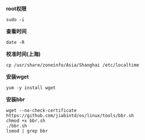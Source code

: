 
**root权限**
```
sudo -i
```

**查看时间**
```
date -R
```

**校准时间(上海)**
```
cp /usr/share/zoneinfo/Asia/Shanghai /etc/localtime
```

**安装wget**
```
yum -y install wget
```

**安装bbr**
```
wget --no-check-certificate https://github.com/jiabintd/os/linux/tools/bbr.sh
chmod +x bbr.sh
./bbr.sh
lsmod | grep bbr
```


      
